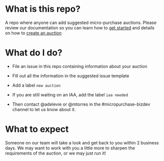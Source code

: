 # What is this repo?
A repo where anyone can add suggested micro-purchase auctions. Please review our documentation so you can learn how to [get started](https://micropurchase.18f.gov/docs/getting_started) and details on how to [create an auction](https://micropurchase.18f.gov/docs/getting_started)

# What do I do?

- File an issue in this repo containing information about your auction

- Fill out all the information in the suggested issue template

- Add a label `new auction`

- If you are still waiting on an IAA, add the label `iaa needed`

- Then contact @adelevie or @mtorres in the #micropurchase-bizdev channel to let us know about it.

# What to expect
Someone on our team will take a look and get back to you within 2 business days. We may want to work with you a little more to sharpen the requirements of the auction, or we may just run it! 
